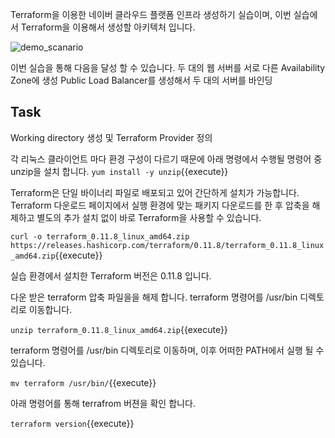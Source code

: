 Terraform을 이용한 네이버 클라우드 플랫폼 인프라 생성하기 실습이며, 
이번 실습에서 Terraform을 이용해서 생성할 아키텍처 입니다.

![demo_scanario](/img/1.png)

이번 실습을 통해 다음을 달성 할 수 있습니다.
두 대의 웹 서버를 서로 다른 Availability Zone에 생성
 Public Load Balancer를 생성해서 두 대의 서버를 바인딩

## Task

Working directory 생성 및 Terraform Provider 정의

각 리눅스 클라이언트 마다 환경 구성이 다르기 때문에 아래 명령에서 수행될 명령어 중 unzip을 설치 합니다.
`yum install -y unzip`{{execute}}

Terraform은 단일 바이너리 파일로 배포되고 있어 간단하게 설치가 가능합니다.
Terraform 다운로드 페이지에서 실행 환경에 맞는 패키지 다운로드를 한 후 압축을 해제하고 
별도의 추가 설치 없이 바로 Terraform을 사용할 수 있습니다.

`curl -o terraform_0.11.8_linux_amd64.zip https://releases.hashicorp.com/terraform/0.11.8/terraform_0.11.8_linux_amd64.zip`{{execute}}

실습  환경에서 설치한 Terraform 버전은 0.11.8 입니다.

다운 받은 terraform 압축 파일을을 해제 합니다. terraform 명령어를 /usr/bin 디렉토리로 이동합니다.

`unzip terraform_0.11.8_linux_amd64.zip`{{execute}}

terraform 명령어를 /usr/bin 디렉토리로 이동하며, 이후 어떠한 PATH에서 실행 될 수 있습니다.

`mv terraform /usr/bin/`{{execute}}

아래 명령어를 통해 terrafrom 버젼을 확인 합니다.

`terraform version`{{execute}}

